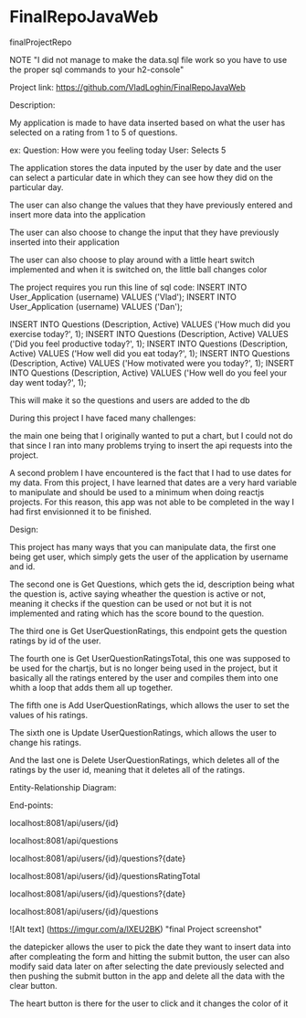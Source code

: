 # FinalRepoJavaWeb
finalProjectRepo


NOTE "I did not manage to make the data.sql file work so you have to use the proper sql commands to your h2-console"

Project link: https://github.com/VladLoghin/FinalRepoJavaWeb

Description:

My application is made to have data inserted based on what the user has selected on a rating from 1 to 5 of questions.

ex: Question: How were you feeling today
    User: Selects 5
    

The application stores the data inputed by the user by date and the user can select a particular date in which they can see how they did on the particular day.

The user can also change the values that they have previously entered and insert more data into the application

The user can also choose to change the input that they have previously inserted into their application

The user can also choose to play around with a little heart switch implemented and when it is switched on, the little ball changes color

The project requires you run this line of sql code:
INSERT INTO User_Application (username) VALUES ('Vlad');
INSERT INTO User_Application (username) VALUES ('Dan');

INSERT INTO Questions (Description, Active) VALUES ('How much did you exercise today?', 1);
INSERT INTO Questions (Description, Active) VALUES ('Did you feel productive today?', 1);
INSERT INTO Questions (Description, Active) VALUES ('How well did you eat today?', 1);
INSERT INTO Questions (Description, Active) VALUES ('How motivated were you today?', 1);
INSERT INTO Questions (Description, Active) VALUES ('How well do you feel your day went today?', 1);

This will make it so the questions and users are added to the db 

During this project I have faced many challenges:

the main one being that I originally wanted to put a chart, but I could not do that since I ran into many problems trying to insert the api requests into the project. 

A second problem I have encountered is the fact that I had to use dates for my data. From this project, I have learned that dates are a very hard variable to manipulate and should be used to a minimum when doing reactjs projects. For this reason, this app was not able to be completed in the way I had first envisionned it to be finished. 

Design:

This project has many ways that you can manipulate data, the first one being get user, which simply gets the user of the application by username and id.

The second one is Get Questions, which gets the id, description being what the question is, active saying wheather the question is active or not, meaning it checks if the question can be used or not but it is not implemented and rating which has the score bound to the question.

The third one is Get UserQuestionRatings, this endpoint gets the question ratings by id of the user.

The fourth one is Get UserQuestionRatingsTotal, this one was supposed to be used for the chartjs, but is no longer being used in the project, but it basically all the ratings entered by the user and compiles them into one whith a loop that adds them all up together.

The fifth one is Add UserQuestionRatings, which allows the user to set the values of his ratings.

The sixth one is Update UserQuestionRatings, which allows the user to change his ratings.

And the last one is Delete UserQuestionRatings, which deletes all of the ratings by the user id, meaning that it deletes all of the ratings.

Entity-Relationship Diagram:



End-points:

localhost:8081/api/users/{id}

localhost:8081/api/questions

localhost:8081/api/users/{id}/questions?{date}

localhost:8081/api/users/{id}/questionsRatingTotal

localhost:8081/api/users/{id}/questions?{date}

localhost:8081/api/users/{id}/questions

![Alt text] (https://imgur.com/a/lXEU2BK) "final Project screenshot"

the datepicker allows the user to pick the date they want to insert data into after compleating the form and hitting the submit button, the user can also modify said data later on after selecting the date previously selected and then pushing the submit button in the app and delete all the data with the clear button.

The heart button is there for the user to click and it changes the color of it
